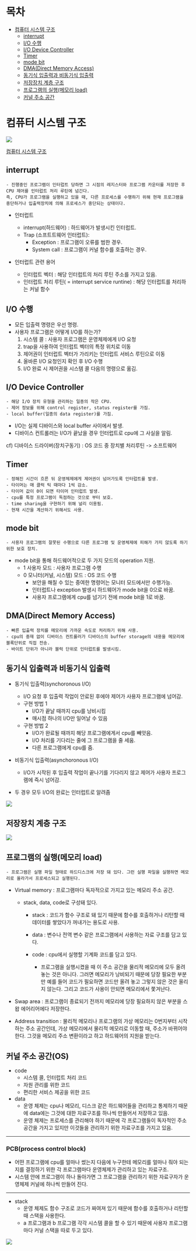 # 목차
- [컴퓨터 시스템 구조](#컴퓨터-시스템-구조)
  - [interrupt](#interrupt)
  - [I/O 수행](#io-수행)
  - [I/O Device Controller](#io-device-controller)
  - [Timer](#timer)
  - [mode bit](#mode-bit)
  - [DMA(Direct Memory Access)](#dmadirect-memory-access)
  - [동기식 입출력과 비동기식 입출력](#동기식-입출력과-비동기식-입출력)
  - [저장장치 계층 구조](#저장장치-계층-구조)
  - [프로그램의 실행(메모리 load)](#프로그램의-실행메모리-load)
  - [커널 주소 공간](#커널-주소-공간os)

 
# 컴퓨터 시스템 구조
 
    
  ![](/picture/img.jpg)  
  
  [컴퓨터 시스템 구조][bloglink]

  [bloglink]: https://blog.naver.com/tkfka156/222771817221 "Optional Title here"
      
      
      
## interrupt
    - 진행중인 프로그램이 인터럽트 당하면 그 시점의 레지스터와 프로그램 카운터를 저장한 후 CPU 제어를 인터럽트 처리 루틴에 넘긴다.
    즉, CPU가 프로그램을 실행하고 있을 때, 다른 프로세스를 수행하기 위해 현재 프로그램을 중단하거나 입출력장치에 의해 프로세스가 중단되는 상태이다.

 - 인터럽트
      - interrupt(하드웨어) : 하드웨어가 발생시킨 인터럽트.
      - Trap (소프트트웨어 인터럽트):
        - Exception : 프로그램이 오류를 범한 경우.
        - System call : 프로그램이 커널 함수를 호출하는 경우.

- 인터럽트 관련 용어
     
    - 인터럽트 벡터 : 해당 인터럽트의 처리 루틴 주소를 가지고 있음.
    - 인터럽트 처리 루틴( = interrupt service runtine) : 해당 인터럽트를 처리하는 커널 함수
 ## I/O 수행
  - 모든 입출력 명령은 우선 명령.
  - 사용자 프로그램은 어떻게 I/O를 하는가?
       1) 시스템 콜 : 사용자 프로그램은 운영체제에게 I/O 요청
       2) trap을 사용하여 인터럽트 벡터의 특정 위치로 이동
       3) 제어권이 인터럽트 벡터가 가리키는 인터럽트 서비스 루틴으로 이동
       4) 올바른 I/O 요청인지 확인 후 I/O 수행
       5) I/O 완료 시 제어권을 시스템 콜 다음의 명령으로 옮김.
 ## I/O Device Controller
    - 해당 I/O 장치 유형을 관리하는 일종의 작은 CPU.
    - 제어 정보를 위해 control register, status register를 가짐.
    - local buffer(일종의 data register)를 가짐.
   
  - I/O는 실제 디바이스와 local buffer 사이에서 발생.
  - 디바이스 컨트롤러는 I/O가 끝났을 경우 인터럽트로 cpu에 그 사실을 알림.
  
  cf) 디바이스 드라이버(장치구동기) : OS 코드 중 장치별 처리루틴 -> 소프트웨어
  
 ## Timer
    - 정해진 시간이 흐른 뒤 운영체제에게 제어권이 넘어가도록 인터럽트를 발생.
    - 타이머는 매 클럭 틱 때마다 1씩 감소.
    - 타이머 값이 0이 되면 타이머 인터럽트 발생.
    - cpu를 특정 프로그램이 독점하는 것으로 부터 보호.
    - time sharing을 구현하기 위해 널리 이용됨.
    - 현재 시간을 계산하기 위해서도 사용. 
 ## mode bit
    - 사용자 프로그램의 잘못된 수행으로 다른 프로그램 및 운영체제에 피해가 가지 않도록 하기 위한 보호 장치.
   
   - mode bit을 통해 하드웨어적으로 두 가지 모드의 operation 지원.
       - 1 사용자 모드 : 사용자 프로그램 수행
       - 0 모니터(커널, 시스템) 모드 : OS 코드 수행
         - 보안을 해칠 수 있는 중여한 명령어는 모니터 모드에서만 수행가능.
         - 인터럽트나 exception 발생시 하드웨어가 mode bit을 0으로 바꿈.
         - 사용자 프로그램에게 cpu를 넘기기 전에 mode bit을 1로 바꿈.
 ## DMA(Direct Memory Access)
    - 빠른 입출력 장치를 메모리에 가까운 속도로 처리하기 위해 사용.
    - cpu의 중재 없이 디바이스 컨트롤러가 디바이스의 buffer storage의 내용을 메모리에 블록단위로 직접 전송.
    - 바이트 단위가 아니라 블럭 단위로 인터럽트를 발생시킴.
 
 ## 동기식 입출력과 비동기식 입출력
    
   - 동기식 입출력(synchoronous I/O)
     - I/O 요청 후 입출력 작업이 안료된 후에야 제어가 사용자 프로그램에 넘어감.
     - 구현 방법 1
       - I/O가 끝날 때까지 cpu를 낭비시킴
       - 매시점 하나의 I/O만 일어날 수 있음
     - 구현 방법 2
       - I/O가 완료될 때까지 해당 프로그램에게서 cpu를 빼앗음.
       - I/O 처리를 기다리는 줄에 그 프로그램을 줄 세움.
       - 다른 프로그램에게 cpu를 줌.
   - 비동기식 입출력(asynchoronous I/O)
     - I/O가 시작된 후 입출력 작업이 끝나기를 기다리지 않고 제어가 사용자 프로그램에 즉시 넘어감. 
  
   - 두 경우 모두 I/O의 완료는 인터럽트로 알려줌
 
 ![](/picture/비동기식.png) 
 ## 저장장치 계층 구조
 
 ![](/picture/계층구조.png) 
 ## 프로그램의 실행(메모리 load)
    - 프로그램은 실행 파일 형태로 하드디스크에 저장 돼 있다. 그런 실행 파일을 실행하면 메모리로 올라가서 프로세스되고 실행된다.
  - Virtual memory : 프로그램마다 독자적으로 가지고 있는 메모리 주소 공간.
    - stack, data, code로 구성돼 있다.
      - stack : 코드가 함수 구조로 돼 있기 때문에 함수를 호출하거나 리턴할 때 데이터를 쌓았다가 꺼내가는 용도로 사용.
      - data : 변수나 전역 변수 같은 프로그램에서 사용하는 자료 구조를 담고 있다.
      - code : cpu에서 실행할 기계화 코드를 담고 있다.
        
        - 프로그램을 실행시켰을 때 이 주소 공간을 물리적 메모리에 모두 올려 놓는 것은 아니다. 그러면 메모리가 낭비되기 때문에 당장 필요한 부분만 예를 들어 코드가 필요하면 코드만 올려 놓고 그렇지 않은 것은 올리지 않는다. 그리고 코드가 사용이 안되면 메모리에서 쫓겨난다.
  
  - Swap area : 프로그램이 종료되기 전까지 메모리에 당장 필요하지 않은 부분을 스왑 에어리어에다 저장한다. 
  
  - Address transition : 물리적 메모리나 프로그램의 가상 메모리는 0번지부터 시작하는 주소 공간인데, 가상 메모리에서 물리적 메모리로 이동할 때, 주소가 바뀌어야 한다.
    그것을 메모리 주소 변환이라고 하고 하드웨어의 지원을 받는다.  

## 커널 주소 공간(OS)
 
 - code
   - 시스템 콜, 인터럽트 처리 코드
   - 자원 관리를 위한 코드
   - 편리한 서비스 제공을 위한 코드
 - data
   - 운영 체제는 cpu나 메모리, 디스크 같은 하드웨어들을 관리하고 통제하기 때문에 data에는 그것에 대한 자료구조를 하나씩 만들어서 저장하고 있음.
   - 운영 체제는 프로세스를 관리해야 하기 때문에 각 프로그램들이 독자적인 주소공간을 가지고 있지만 이것들을 관리하기 위한 자료구조를 가지고 있음.
 ---------------------------------------------
 ### PCB(process control block)
 
 - 어떤 프로그램에 cpu를 얼마나 썼는지 다음에 누구한테 메모리를 얼마나 줘야 되는지를 결정하기 위한 각 프로그램마다 운영체제가 관리하고 있는 자료구조.
 - 시스템 안에 프로그램이 하나 돌아가면 그 프로그램을 관리하기 위한 자료구자가 운영체제 커널에 하나씩 만들어 진다.
 ----------------------------------------------------------------------

 - stack
   - 운영 체제도 함수 구조로 코드가 짜여져 있기 때문에 함수를 호출하거나 리턴할 때 스택을 사용한다.
   - a 프로그램과 b 프로그램 각각 시스템 콜을 할 수 있기 때문에 사용자 프로그램마다 커널 스택을 따로 두고 있다.
 
 ![](/picture/커널.jpg) 
